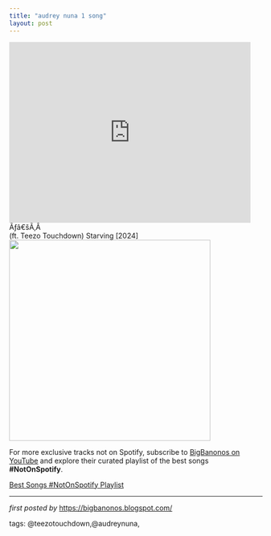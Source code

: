 ```yaml
---
title: "audrey nuna 1 song"
layout: post
---
```

<iframe frameborder="0" height="360" src="https://youtube.com/embed/RYBlOxyB3sU?si=BimEcmiyDP2ogL4G" width="480"></iframe>Ãƒâ€šÃ‚Â <div>(ft. Teezo Touchdown) Starving [2024]
<div class="separator"><a href="https://s3-us-west-2.amazonaws.com/onestowatch-v2/audrey-nuna-teezo-touchdown-starving-1708718845.jpg" ><img alt="" border="0" data-original-height="396" data-original-width="714" src="https://s3-us-west-2.amazonaws.com/onestowatch-v2/audrey-nuna-teezo-touchdown-starving-1708718845.jpg" width="400" /></a></div></div>

<!--Subscribe and Playlist Links-->
<div>
    <p>For more exclusive tracks not on Spotify, subscribe to <a href="https://www.youtube.com/@BigBanonos" target="_blank">BigBanonos on YouTube</a> and explore their curated playlist of the best songs <strong>#NotOnSpotify</strong>.</p>
    <p><a href="https://www.youtube.com/playlist?list=PLtuNtuTatqI0kFahUCbtbfenC_ET5O_tr" target="_blank">Best Songs #NotOnSpotify Playlist<br /></a></p></div>

<hr />

<p><em>first posted by</em> <a href="https://bigbanonos.blogspot.com/" rel="noopener" target="_new">https://bigbanonos.blogspot.com/</a></p>

<p>tags: @teezotouchdown,@audreynuna,</p>
